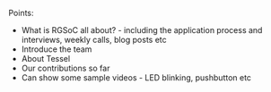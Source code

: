 Points:

* What is RGSoC all about? - including the application process and interviews, weekly calls, blog posts etc
* Introduce the team
* About Tessel
* Our contributions so far
* Can show some sample videos - LED blinking, pushbutton etc

